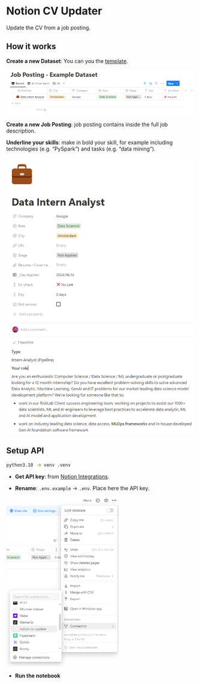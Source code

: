 # Notion CV Updater

Update the CV from a job posting.

## How it works

**Create a new Dataset**: You can you the [template](https://marcodifrancesco.notion.site/8993d6d12560487fbfa2ebd3e93962ad?v=f10b880e1c0f472981705bfbbcb066b6&pvs=4).

<div style="max-width: 700px;">
    <kbd>
        <img src="assets/dataset-example.png" />
    </kbd>

</div>

**Create a new Job Posting**: job posting contains inside the full job description.

**Underline your skills**: make in bold your skill, for example including technologies (e.g. “PySpark”) and tasks (e.g. “data mining”).

<div style="max-width: 500px;">
    <kbd>
        <img src="assets/post-example.png" />
    </kbd>

</div>

## Setup API

```bash
python3.10 -m venv .venv
```

- **Get API key**: from [Notion Integrations](https://developers.notion.com/docs/create-a-notion-integration#getting-started).

- **Rename**: `.env.example` -> `.env`. Place here the API key.

<div style="max-width: 300px;">
    <kbd>
        <img src="assets/add-integration-to-dataset.png" />
    </kbd>

</div>

- **Run the notebook**